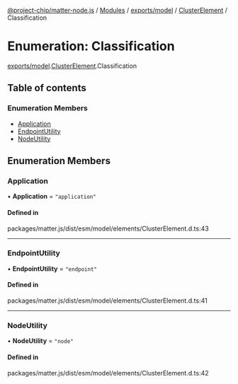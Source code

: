 [@project-chip/matter-node.js](../README.md) / [Modules](../modules.md) / [exports/model](../modules/exports_model.md) / [ClusterElement](../modules/exports_model.ClusterElement.md) / Classification

# Enumeration: Classification

[exports/model](../modules/exports_model.md).[ClusterElement](../modules/exports_model.ClusterElement.md).Classification

## Table of contents

### Enumeration Members

- [Application](exports_model.ClusterElement.Classification.md#application)
- [EndpointUtility](exports_model.ClusterElement.Classification.md#endpointutility)
- [NodeUtility](exports_model.ClusterElement.Classification.md#nodeutility)

## Enumeration Members

### Application

• **Application** = ``"application"``

#### Defined in

packages/matter.js/dist/esm/model/elements/ClusterElement.d.ts:43

___

### EndpointUtility

• **EndpointUtility** = ``"endpoint"``

#### Defined in

packages/matter.js/dist/esm/model/elements/ClusterElement.d.ts:41

___

### NodeUtility

• **NodeUtility** = ``"node"``

#### Defined in

packages/matter.js/dist/esm/model/elements/ClusterElement.d.ts:42
